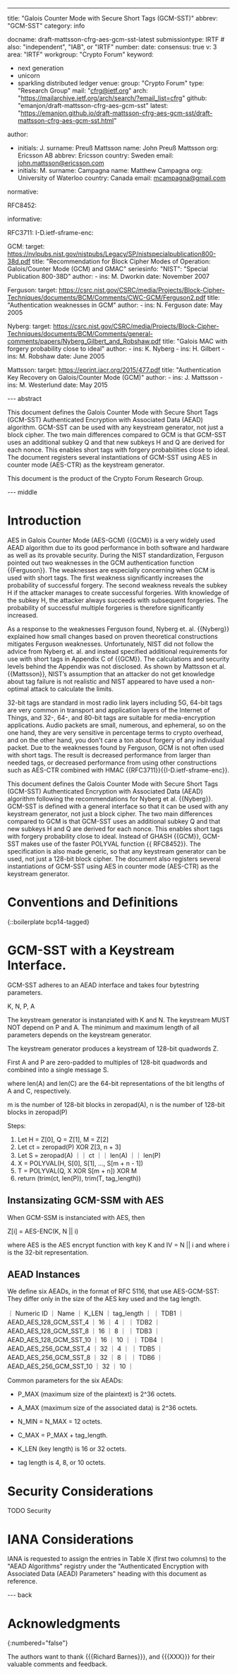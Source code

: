 ---
title: "Galois Counter Mode with Secure Short Tags (GCM-SST)"
abbrev: "GCM-SST"
category: info

docname: draft-mattsson-cfrg-aes-gcm-sst-latest
submissiontype: IRTF  # also: "independent", "IAB", or "IRTF"
number:
date:
consensus: true
v: 3
area: "IRTF"
workgroup: "Crypto Forum"
keyword:
 - next generation
 - unicorn
 - sparkling distributed ledger
venue:
  group: "Crypto Forum"
  type: "Research Group"
  mail: "cfrg@ietf.org"
  arch: "https://mailarchive.ietf.org/arch/search/?email_list=cfrg"
  github: "emanjon/draft-mattsson-cfrg-aes-gcm-sst"
  latest: "https://emanjon.github.io/draft-mattsson-cfrg-aes-gcm-sst/draft-mattsson-cfrg-aes-gcm-sst.html"

author:
- initials: J.
  surname: Preuß Mattsson
  name: John Preuß Mattsson
  org: Ericsson AB
  abbrev: Ericsson
  country: Sweden
  email: john.mattsson@ericsson.com
- initials: M.
  surname: Campagna
  name: Matthew Campagna
  org: University of Waterloo
  country: Canada
  email: mcampagna@gmail.com

normative:

  RFC8452:

informative:

  RFC3711:
  I-D.ietf-sframe-enc:

  GCM:
    target: https://nvlpubs.nist.gov/nistpubs/Legacy/SP/nistspecialpublication800-38d.pdf
    title: "Recommendation for Block Cipher Modes of Operation: Galois/Counter Mode (GCM) and GMAC"
    seriesinfo:
      "NIST": "Special Publication 800-38D"
    author:
      -
        ins: M. Dworkin
    date: November 2007

  Ferguson:
    target: https://csrc.nist.gov/CSRC/media/Projects/Block-Cipher-Techniques/documents/BCM/Comments/CWC-GCM/Ferguson2.pdf
    title: "Authentication weaknesses in GCM"
    author:
      -
        ins: N. Ferguson
    date: May 2005

  Nyberg:
    target: https://csrc.nist.gov/CSRC/media/Projects/Block-Cipher-Techniques/documents/BCM/Comments/general-comments/papers/Nyberg_Gilbert_and_Robshaw.pdf
    title: "Galois MAC with forgery probability close to ideal"
    author:
      -
        ins: K. Nyberg
      -
        ins: H. Gilbert
      -
        ins: M. Robshaw
    date: June 2005

  Mattsson:
    target: https://eprint.iacr.org/2015/477.pdf
    title: "Authentication Key Recovery on Galois/Counter Mode (GCM)"
    author:
      -
        ins: J. Mattsson
      -
        ins: M. Westerlund
    date: May 2015

--- abstract

This document defines the Galois Counter Mode with Secure Short Tags (GCM-SST) Authenticated Encryption with Associated Data (AEAD) algorithm. GCM-SST can be used with any keystream generator, not just a block cipher. The two main differences compared to GCM is that GCM-SST uses an additional subkey Q and that new subkeys H and Q are derived for each nonce. This enables short tags with forgery probabilities close to ideal. The document registers several instantiations of GCM-SST using AES in counter mode (AES-CTR) as the keystream generator.

This document is the product of the Crypto Forum Research Group.

--- middle

# Introduction

AES in Galois Counter Mode (AES-GCM) {{GCM}} is a very widely used AEAD algorithm due to its good performance in both software and hardware as well as its provable security. During the NIST standardization, Ferguson pointed out two weaknesses in the GCM authentication function {{Ferguson}}. The weaknesses are especially concerning when GCM is used with short tags. The first weakness significantly increases the probability of successful forgery. The second weakness reveals the subkey H if the attacker manages to create successful forgeries. With knowledge of the subkey H, the attacker always succeeds with subsequent forgeries. The probability of successful multiple forgeries is therefore significantly increased.

As a response to the weaknesses Ferguson found, Nyberg et. al. {{Nyberg}} explained how small changes based on proven theoretical constructions mitigates Ferguson weaknesses. Unfortunately, NIST did not follow the advice from Nyberg et. al. and instead specified additional requirements for use with short tags in Appendix C of {{GCM}}. The calculations and security levels behind the Appendix was not disclosed. As shown by Mattsson et al. {{Mattsson}}, NIST’s assumption that an attacker do not get knowledge about tag failure is not realistic and NIST appeared to have used a non-optimal attack to calculate the limits. 

32-bit tags are standard in most radio link layers including 5G, 64-bit tags are very
common in transport and application layers of the Internet of Things, and 32-, 64-, and 80-bit tags are suitable for media-encryption applications. Audio packets are small, numerous, and ephemeral, so on the one hand, they are very sensitive in percentage terms to crypto overhead, and on the other hand, you don't care a ton about forgery of any individual packet. Due to the weaknesses found by Ferguson, GCM is not often used with short tags. The result is decreased performance from larger than needed tags, or decreased performance from using other constructions such as AES-CTR combined with HMAC {{RFC3711}}{{I-D.ietf-sframe-enc}}.

This document defines the Galois Counter Mode with Secure Short Tags (GCM-SST) Authenticated Encryption with Associated Data (AEAD) algorithm following the recommendations for Nyberg et al. {{Nyberg}}. GCM-SST is defined with a general interface so that it can be used with any keystream generator, not just a block cipher. The two main differences compared to GCM is that GCM-SST uses an additional subkey Q and that new subkeys H and Q are derived for each nonce. This enables short tags with forgery probability close to ideal. Instead of GHASH {{GCM}}, GCM-SST makes use of the faster POLYVAL function {{ RFC8452}}. The specification is also made generic, so that any keystream generator can be used, not just a 128-bit block cipher. The document also registers several instantiations of GCM-SST using AES in counter mode (AES-CTR) as the keystream generator.

# Conventions and Definitions

{::boilerplate bcp14-tagged}

# GCM-SST with a Keystream Interface.

GCM-SST adheres to an AEAD interface and takes four bytestring parameters.

K, N, P, A

The keystream generator is instanziated with K and N. The keystream MUST NOT depend on P and A.
The minimum and maximum length of all parameters depends on the keystream generator.

The keystream generator produces a keystream of 128-bit quadwords Z.

First A and P are zero-padded to multiples of 128-bit quadwords and combined into a single message S.

where len(A) and len(C) are the 64-bit representations of the bit lengths of A and C, respectively.

m is the number of 128-bit blocks in zeropad(A), n is the number of 128-bit blocks in zeropad(P)

Steps:

1. Let H = Z\[0\], Q = Z\[1\], M = Z\[2\]
2. Let ct = zeropad(P) XOR Z\[3, n + 3\]
3. Let S = zeropad(A) ｜｜ ct ｜｜ len(A) ｜｜ len(P)
4. X = POLYVAL(H, S\[0\], S\[1\], ..., S\[m + n - 1\])
5. T = POLYVAL(Q, X XOR S\[m + n\]) XOR M
6. return (trim(ct, len(P)), trim(T, tag_length))


## Instansizating GCM-SSM with AES

When GCM-SSM is instanciated with AES, then

Z\[i\] = AES-ENC(K, N || i)

where AES is the AES encrypt function with key K and IV = N || i and where i is the 32-bit representation.

## AEAD Instances

We define six AEADs, in the format of RFC 5116, that use AES-GCM-SST:
They differ only in the size of the AES key used and the tag length.

｜ Numeric ID ｜ Name ｜ K\_LEN ｜ tag_length ｜
｜ TDB1 ｜ AEAD\_AES\_128\_GCM\_SST\_4 ｜ 16 ｜ 4 ｜
｜ TDB2 ｜ AEAD_AES_128_GCM_SST_8 ｜ 16 ｜ 8 ｜
｜ TDB3 ｜ AEAD_AES_128_GCM_SST_10 ｜ 16 ｜ 10 ｜
｜ TDB4 ｜ AEAD_AES_256_GCM_SST_4 ｜ 32 ｜ 4 ｜
｜ TDB5 ｜ AEAD_AES_256_GCM_SST_8 ｜ 32 ｜ 8 ｜
｜ TDB6 ｜ AEAD_AES_256_GCM_SST_10 ｜ 32 ｜ 10 ｜

Common parameters for the six AEADs:

* P_MAX (maximum size of the plaintext) is 2^36 octets.

* A_MAX (maximum size of the associated data) is 2^36 octets.

* N_MIN = N_MAX = 12 octets.

* C_MAX = P_MAX + tag_length.

* K_LEN (key length) is 16 or 32 octets.

* tag length is 4, 8, or 10 octets.

# Security Considerations

TODO Security

# IANA Considerations

IANA is requested to assign the entries in Table X (first two columns) to the "AEAD Algorithms" registry
under the "Authenticated Encryption with Associated Data (AEAD) Parameters" heading
with this document as reference.

--- back

# Acknowledgments
{:numbered="false"}

The authors want to thank {{{Richard Barnes}}}, and {{{XXX}}} for their valuable comments and feedback.
